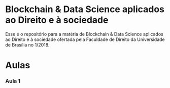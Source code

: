 # Blockchain & Data Science aplicados ao Direito e à sociedade

Esse é o repositório para a matéria de Blockchain & Data Science aplicados ao Direito e à sociedade ofertada pela Faculdade de Direito da Universidade de Brasília no 1/2018. 

# Aulas

### Aula 1


